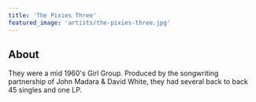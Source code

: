 ```yaml
---
title: 'The Pixies Three'
featured_image: 'artists/the-pixies-three.jpg'
---
```


## About

They were a mid 1960's Girl Group. Produced by the songwriting partnership of John Madara & David White, they had several back to back 45 singles and one LP. 
